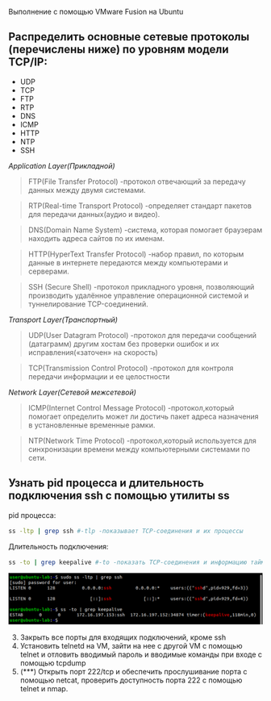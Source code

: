Выполнение с помощью VMware Fusion на Ubuntu

Распределить основные сетевые протоколы (перечислены ниже) по уровням модели TCP/IP:
-
- UDP
- TCP
- FTP
- RTP
- DNS
- ICMP
- HTTP
- NTP
- SSH

*Application Layer(Прикладной)*           
>FTP(File Transfer Protocol) -протокол отвечающий за передачу данных между двумя системами.  

>RTP(Real-time Transport Protocol)  -определяет стандарт пакетов для передачи данных(аудио и видео).

>DNS(Domain Name System) -система, которая помогает браузерам находить адреса сайтов по их именам.

>HTTP(HyperText Transfer Protocol) -набор правил, по которым данные в интернете передаются между компьютерами и серверами.  

>SSH (Secure Shell) -протокол прикладного уровня, позволяющий производить удалённое управление операционной системой и туннелирование TCP-соединений.

*Transport Layer(Транспортный)*           
>UDP(User Datagram Protocol) -протокол для передачи сообщений (датаграмм) другим хостам без проверки ошибок и их исправления(«заточен» на скорость)  

>TCP(Transmission Control Protocol) -протокол для контроля передачи информации и ее целостности

*Network Layer(Сетевой межсетевой)*          
>ICMP(Internet Control Message Protocol) -протокол,который помогает определить может ли достичь пакет адреса назначения в установленные временные рамки.

>NTP(Network Time Protocol) -протокол,который используется для синхронизации времени между компьютерными системами по сети.

Узнать pid процесса и длительность подключения ssh с помощью утилиты ss
-
pid процесса:

``` bash
ss -ltp | grep ssh #-tlp -показывает TCP-соединения и их процессы
``` 

Длительность подключения:

``` bash
ss -to | grep keepalive #-to -показать TCP-соединения и информацию таймера
```
![](/HW5/assets/2-1.png) 

3. Закрыть все порты для входящих подключений, кроме ssh
4. Установить telnetd на VM, зайти на нее с другой VM с помощью telnet и отловить вводимый пароль и вводимые команды при входе c помощью tcpdump
5. (***) Открыть порт 222/tcp и обеспечить прослушивание порта с помощью netcat, проверить доступность порта 222 с помощью telnet и nmap.


